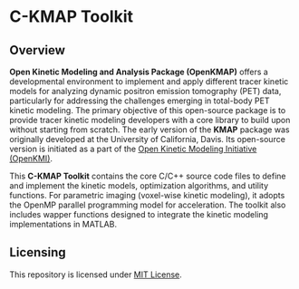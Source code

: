 # C-KMAP Toolkit

## Overview

**Open Kinetic Modeling and Analysis Package (OpenKMAP)** offers a developmental environment to implement and apply different tracer kinetic models for analyzing dynamic positron emission tomography (PET) data, particularly for addressing the challenges emerging in total-body PET kinetic modeling. The primary objective of this open-source package is to provide tracer kinetic modeling developers with a core library to build upon without starting from scratch. The early version of the **KMAP** package was originally developed at the University of California, Davis. Its open-source version is initiated as a part of the [Open Kinetic Modeling Initiative (OpenKMI)](https://www.openkmi.org/).

This **C-KMAP Toolkit** contains the core C/C++ source code files to define and implement the kinetic models, optimization algorithms, and utility functions. For parametric imaging (voxel-wise kinetic modeling), it adopts the OpenMP parallel programming model for acceleration. The toolkit also includes wapper functions designed to integrate the kinetic modeling implementations in MATLAB.

## Licensing

This repository is licensed under [MIT License](KMAP-C/LICENSE).
